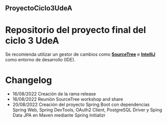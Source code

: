 ## ProyectoCiclo3UdeA
# Repositorio del proyecto final del ciclo 3 UdeA
Se recomienda utilizar un gestor de cambios como [**SourceTree**](https://www.sourcetreeapp.com/ "SourceTree") e [**IntelliJ**](https://www.jetbrains.com/es-es/idea/download/#section=windows "IntelliJ") como entorno de desarrollo (IDE).

# Changelog

- 16/08/2022 Creación de la rama release
- 16/08/2022 Reunión SourceTree workshop and share
- 20/08/2022 Creación del proyecto Spring Boot con dependencias Spring Web, Spring DevTools, OAuth2 Client, PostgreSQL Driver y Sping Data JPA en Maven mediante Spring Initializr